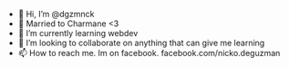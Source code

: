 - 👋 Hi, I’m @dgzmnck
- 👀 Married to Charmane <3
- 🌱 I’m currently learning webdev
- 💞️ I’m looking to collaborate on anything that can give me learning
- 📫 How to reach me. Im on facebook. facebook.com/nicko.deguzman

<!---
dgzmnck/dgzmnck is a ✨ special ✨ repository because its `README.md` (this file) appears on your GitHub profile.
You can click the Preview link to take a look at your changes.
--->
